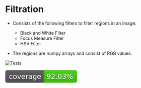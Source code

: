 # Filtration

* Consists of the following filters to filter regions in an image: 
  * Black and White Filter
  * Focus Measure Filter
  * HSV Filter

* The regions are numpy arrays and consist of RGB values.

![Tests](https://github.com/Digital-Pathology/Filtration/actions/workflows/tests.yml/badge.svg)

![Coverage Status](./reports/coverage/coverage-badge.svg?dummy=8484744)
